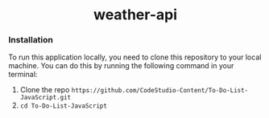 <h1 align="center"> weather-api </h1>

### Installation

To run this application locally, you need to clone this repository to your local machine. You can do this by running the following command in your terminal:
1. Clone the repo `https://github.com/CodeStudio-Content/To-Do-List-JavaScript.git` 
2. `cd To-Do-List-JavaScript`
